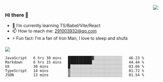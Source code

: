 <img align='right' src='https://github-readme-stats.vercel.app/api?username=niaogege&show_icons=true&theme=radical'/>

### Hi there 👋

- 🌱 I’m currently learning TS/Babel/Vite/React
- 📫 How to reach me: 291003932@qq.com
- ⚡ Fun fact:  I'm a fan of Iron Man, I love to sleep and shufa

![](https://github-readme-stats.vercel.app/api/top-langs/?username=niaogege&layout=compact)

<!--START_SECTION:waka-->
```text
JavaScript   6 hrs 30 mins   ███████████▓░░░░░░░░░░░░░   46.23 % 
Markdown     6 hrs 15 mins   ███████████░░░░░░░░░░░░░░   44.44 % 
UX           30 mins         █░░░░░░░░░░░░░░░░░░░░░░░░   03.66 % 
TypeScript   14 mins         ▒░░░░░░░░░░░░░░░░░░░░░░░░   01.72 % 
JSON         13 mins         ▒░░░░░░░░░░░░░░░░░░░░░░░░   01.54 % 
```
<!--END_SECTION:waka-->

